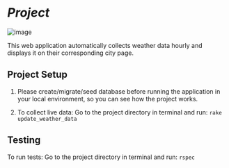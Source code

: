 # _Project_

![image](http://i.imgur.com/SZ9NiAW.png)

This web application automatically collects weather data hourly and displays it on their corresponding city page.

## Project Setup

1. Please create/migrate/seed database before running the application in your local environment, so you can see how the project works.

2. To collect live data: Go to the project directory in terminal and run: `rake update_weather_data`

## Testing

To run tests: Go to the project directory in terminal and run: `rspec`
